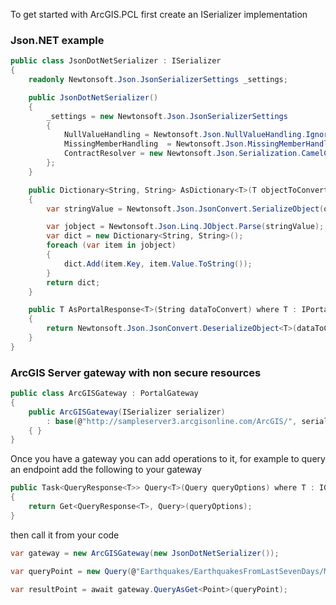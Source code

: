 To get started with ArcGIS.PCL first create an ISerializer implementation

### Json.NET example

```csharp
public class JsonDotNetSerializer : ISerializer
{
    readonly Newtonsoft.Json.JsonSerializerSettings _settings;

    public JsonDotNetSerializer()
    {
        _settings = new Newtonsoft.Json.JsonSerializerSettings
        {
            NullValueHandling = Newtonsoft.Json.NullValueHandling.Ignore,
            MissingMemberHandling  = Newtonsoft.Json.MissingMemberHandling.Ignore,
            ContractResolver = new Newtonsoft.Json.Serialization.CamelCasePropertyNamesContractResolver()
        };
    }

    public Dictionary<String, String> AsDictionary<T>(T objectToConvert) where T : CommonParameters
    {
        var stringValue = Newtonsoft.Json.JsonConvert.SerializeObject(objectToConvert, _settings);

        var jobject = Newtonsoft.Json.Linq.JObject.Parse(stringValue);
        var dict = new Dictionary<String, String>();
        foreach (var item in jobject)
        {
            dict.Add(item.Key, item.Value.ToString());
        }
        return dict;
    }

    public T AsPortalResponse<T>(String dataToConvert) where T : IPortalResponse
    {
        return Newtonsoft.Json.JsonConvert.DeserializeObject<T>(dataToConvert, _settings);
    }
}
```
### ArcGIS Server gateway with non secure resources

```csharp
public class ArcGISGateway : PortalGateway
{
    public ArcGISGateway(ISerializer serializer)
        : base(@"http://sampleserver3.arcgisonline.com/ArcGIS/", serializer)
    { }
}

```

Once you have a gateway you can add operations to it, for example to query an endpoint add the following to your gateway

```csharp
public Task<QueryResponse<T>> Query<T>(Query queryOptions) where T : IGeometry
{
    return Get<QueryResponse<T>, Query>(queryOptions);
}
```

then call it from your code

```csharp
var gateway = new ArcGISGateway(new JsonDotNetSerializer());

var queryPoint = new Query(@"Earthquakes/EarthquakesFromLastSevenDays/MapServer/0".AsEndpoint());

var resultPoint = await gateway.QueryAsGet<Point>(queryPoint);
```
